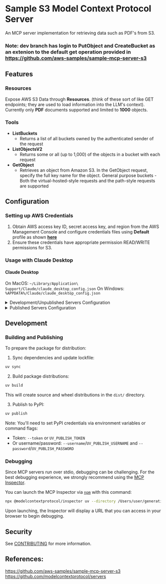 # Sample S3 Model Context Protocol Server

An MCP server implementation for retrieving  data such as PDF's from S3.

### Note: dev branch has login to PutObject and CreateBucket as an extenion to the default get operation provided in https://github.com/aws-samples/sample-mcp-server-s3 


## Features
### Resources
Expose AWS S3 Data through **Resources**. (think of these sort of like GET endpoints; they are used to load information into the LLM's context). Currently only **PDF** documents supported and limited to **1000** objects.


### Tools
- **ListBuckets**
  - Returns a list of all buckets owned by the authenticated sender of the request
- **ListObjectsV2**
  - Returns some or all (up to 1,000) of the objects in a bucket with each request
- **GetObject**
  - Retrieves an object from Amazon S3. In the GetObject request, specify the full key name for the object. General purpose buckets - Both the virtual-hosted-style requests and the path-style requests are supported


## Configuration

### Setting up AWS Credentials
1. Obtain AWS access key ID, secret access key, and region from the AWS Management Console and configure credentials files using **Default** profile as shown [**here**](https://docs.aws.amazon.com/cli/v1/userguide/cli-configure-files.html)
2. Ensure these credentials have appropriate permission READ/WRITE  permissions for S3.

### Usage with Claude Desktop

#### Claude Desktop

On MacOS: `~/Library/Application\ Support/Claude/claude_desktop_config.json`
On Windows: `%APPDATA%/Claude/claude_desktop_config.json`

<details>
  <summary>Development/Unpublished Servers Configuration</summary>

```json
{
  "mcpServers": {
    "s3-mcp-server": {
      "command": "uv",
      "args": [
        "--directory",
        "/Users/user/generative_ai/model_context_protocol/s3-mcp-server",
        "run",
        "s3-mcp-server"
      ]
    }
  }
}
```

</details>

<details>
  <summary>Published Servers Configuration</summary>

```json
{
  "mcpServers": {
    "s3-mcp-server": {
      "command": "uvx",
      "args": [
        "s3-mcp-server"
      ]
    }
  }
}
  ```
</details>

## Development

### Building and Publishing

To prepare the package for distribution:

1. Sync dependencies and update lockfile:
```bash
uv sync
```

2. Build package distributions:
```bash
uv build
```

This will create source and wheel distributions in the `dist/` directory.

3. Publish to PyPI:
```bash
uv publish
```

Note: You'll need to set PyPI credentials via environment variables or command flags:
- Token: `--token` or `UV_PUBLISH_TOKEN`
- Or username/password: `--username`/`UV_PUBLISH_USERNAME` and `--password`/`UV_PUBLISH_PASSWORD`

### Debugging

Since MCP servers run over stdio, debugging can be challenging. For the best debugging
experience, we strongly recommend using the [MCP Inspector](https://github.com/modelcontextprotocol/inspector).


You can launch the MCP Inspector via [`npm`](https://docs.npmjs.com/downloading-and-installing-node-js-and-npm) with this command:

```bash
npx @modelcontextprotocol/inspector uv --directory /Users/user/generative_ai/model_context_protocol/s3-mcp-server run s3-mcp-server
```


Upon launching, the Inspector will display a URL that you can access in your browser to begin debugging.


## Security

See [CONTRIBUTING](CONTRIBUTING.md#security-issue-notifications) for more information.


## References:
https://github.com/aws-samples/sample-mcp-server-s3
https://github.com/modelcontextprotocol/servers
